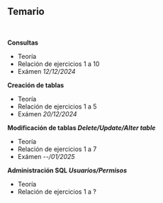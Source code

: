 <h2>Temario</h2>
<br>
<p><strong>Consultas</strong></p>
<ul>
  <li>Teoría</li>
  <li>Relación de ejercicios 1 a 10</li>
  <li>Exámen <em>12/12/2024</em></li>
</ul>
<p><strong>Creación de tablas</strong></p>
<ul>
  <li>Teoría</li>
  <li>Relación de ejercicios 1 a 5</li>
  <li>Exámen <em>20/12/2024</em></li>
</ul>
<p><strong>Modificación de tablas <em>Delete/Update/Alter table</em></strong></p>
<ul>
  <li>Teoría</li>
  <li>Relación de ejercicios 1 a 7</li>
  <li>Exámen <em>--/01/2025</em></li>
</ul>
<p><strong>Administración SQL <em>Usuarios/Permisos</em></strong></p>
<ul>
  <li>Teoría</li>
  <li>Relación de ejercicios 1 a ?</li>
</ul>
